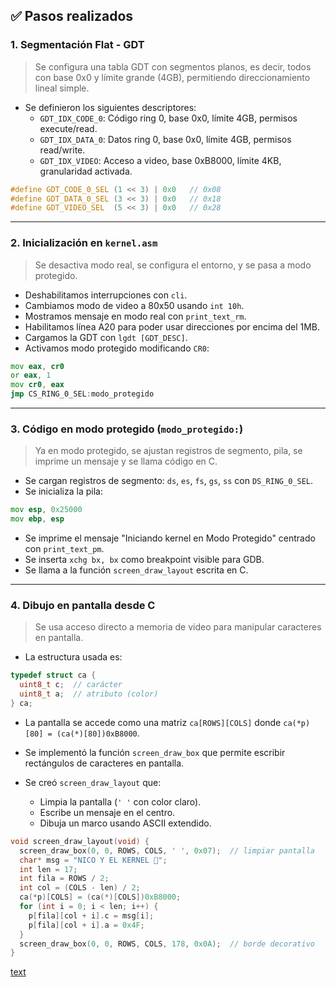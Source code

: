 ## ✅ Pasos realizados

### 1. Segmentación Flat - GDT
> Se configura una tabla GDT con segmentos planos, es decir, todos con base 0x0 y límite grande (4GB), permitiendo direccionamiento lineal simple.

- Se definieron los siguientes descriptores:
  - `GDT_IDX_CODE_0`: Código ring 0, base 0x0, límite 4GB, permisos execute/read.
  - `GDT_IDX_DATA_0`: Datos ring 0, base 0x0, límite 4GB, permisos read/write.
  - `GDT_IDX_VIDEO`: Acceso a video, base 0xB8000, límite 4KB, granularidad activada.

```c
#define GDT_CODE_0_SEL (1 << 3) | 0x0   // 0x08
#define GDT_DATA_0_SEL (3 << 3) | 0x0   // 0x18
#define GDT_VIDEO_SEL  (5 << 3) | 0x0   // 0x28
```

---

### 2. Inicialización en `kernel.asm`
> Se desactiva modo real, se configura el entorno, y se pasa a modo protegido.

- Deshabilitamos interrupciones con `cli`.
- Cambiamos modo de video a 80x50 usando `int 10h`.
- Mostramos mensaje en modo real con `print_text_rm`.
- Habilitamos línea A20 para poder usar direcciones por encima del 1MB.
- Cargamos la GDT con `lgdt [GDT_DESC]`.
- Activamos modo protegido modificando `CR0`:

```asm
mov eax, cr0
or eax, 1
mov cr0, eax
jmp CS_RING_0_SEL:modo_protegido
```

---

### 3. Código en modo protegido (`modo_protegido:`)
> Ya en modo protegido, se ajustan registros de segmento, pila, se imprime un mensaje y se llama código en C.

- Se cargan registros de segmento: `ds`, `es`, `fs`, `gs`, `ss` con `DS_RING_0_SEL`.
- Se inicializa la pila:

```asm
mov esp, 0x25000
mov ebp, esp
```

- Se imprime el mensaje "Iniciando kernel en Modo Protegido" centrado con `print_text_pm`.
- Se inserta `xchg bx, bx` como breakpoint visible para GDB.
- Se llama a la función `screen_draw_layout` escrita en C.

---

### 4. Dibujo en pantalla desde C

> Se usa acceso directo a memoria de video para manipular caracteres en pantalla.

- La estructura usada es:

```c
typedef struct ca {
  uint8_t c;  // carácter
  uint8_t a;  // atributo (color)
} ca;
```

- La pantalla se accede como una matriz `ca[ROWS][COLS]` donde `ca(*p)[80] = (ca(*)[80])0xB8000`.

- Se implementó la función `screen_draw_box` que permite escribir rectángulos de caracteres en pantalla.

- Se creó `screen_draw_layout` que:
  - Limpia la pantalla (`' '` con color claro).
  - Escribe un mensaje en el centro.
  - Dibuja un marco usando ASCII extendido.

```c
void screen_draw_layout(void) {
  screen_draw_box(0, 0, ROWS, COLS, ' ', 0x07);  // limpiar pantalla
  char* msg = "NICO Y EL KERNEL 🧠";
  int len = 17;
  int fila = ROWS / 2;
  int col = (COLS - len) / 2;
  ca(*p)[COLS] = (ca(*)[COLS])0xB8000;
  for (int i = 0; i < len; i++) {
    p[fila][col + i].c = msg[i];
    p[fila][col + i].a = 0x4F;
  }
  screen_draw_box(0, 0, ROWS, COLS, 178, 0x0A);  // borde decorativo
}
```
[text](https://docs.google.com/document/d/1j2fV9WGEdfMBcaU-gSZxLqo0OzWDIQ05SVzd28CebZM/edit?tab=t.0)